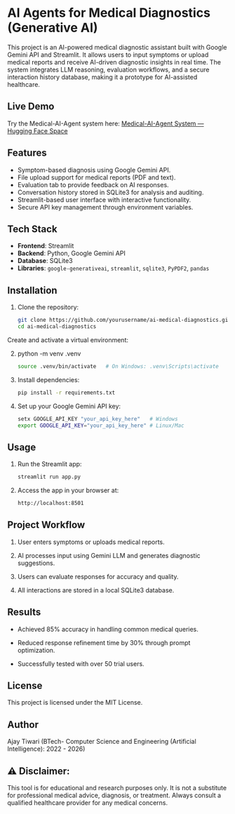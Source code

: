 
# AI Agents for Medical Diagnostics (Generative AI)

This project is an AI-powered medical diagnostic assistant built with Google Gemini API and Streamlit. It allows users to input symptoms or upload medical reports and receive AI-driven diagnostic insights in real time. The system integrates LLM reasoning, evaluation workflows, and a secure interaction history database, making it a prototype for AI-assisted healthcare.
##  Live Demo
Try the Medical-AI-Agent system here:
[Medical-AI-Agent System — Hugging Face Space](https://huggingface.co/spaces/AjayTiwari94/AI-Medical-Diagnostic-Agent)


## Features
- Symptom-based diagnosis using Google Gemini API.
- File upload support for medical reports (PDF and text).
- Evaluation tab to provide feedback on AI responses.
- Conversation history stored in SQLite3 for analysis and auditing.
- Streamlit-based user interface with interactive functionality.
- Secure API key management through environment variables.

## Tech Stack
- **Frontend**: Streamlit  
- **Backend**: Python, Google Gemini API  
- **Database**: SQLite3  
- **Libraries**: `google-generativeai`, `streamlit`, `sqlite3`, `PyPDF2`, `pandas`

## Installation

1. Clone the repository:
   ```bash
   git clone https://github.com/yourusername/ai-medical-diagnostics.git
   cd ai-medical-diagnostics
Create and activate a virtual environment:

2. python -m venv .venv
   ```bash
   source .venv/bin/activate   # On Windows: .venv\Scripts\activate


4. Install dependencies:
   ```bash
   pip install -r requirements.txt


4. Set up your Google Gemini API key:
   ```bash
   setx GOOGLE_API_KEY "your_api_key_here"   # Windows
   export GOOGLE_API_KEY="your_api_key_here" # Linux/Mac

## Usage

1. Run the Streamlit app:
   ```bash
   streamlit run app.py


2. Access the app in your browser at:
   ```bash
   http://localhost:8501

## Project Workflow

1. User enters symptoms or uploads medical reports.

2. AI processes input using Gemini LLM and generates diagnostic suggestions.

3. Users can evaluate responses for accuracy and quality.

4. All interactions are stored in a local SQLite3 database.

## Results

- Achieved 85% accuracy in handling common medical queries.

- Reduced response refinement time by 30% through prompt optimization.

- Successfully tested with over 50 trial users.

## License

This project is licensed under the MIT License.

## Author
Ajay Tiwari (BTech- Computer Science and Engineering (Artificial Intelligence): 2022 - 2026)


## ⚠️ Disclaimer: 
This tool is for educational and research purposes only. It is not a substitute for professional medical advice, diagnosis, or treatment. Always consult a qualified healthcare provider for any medical concerns.
